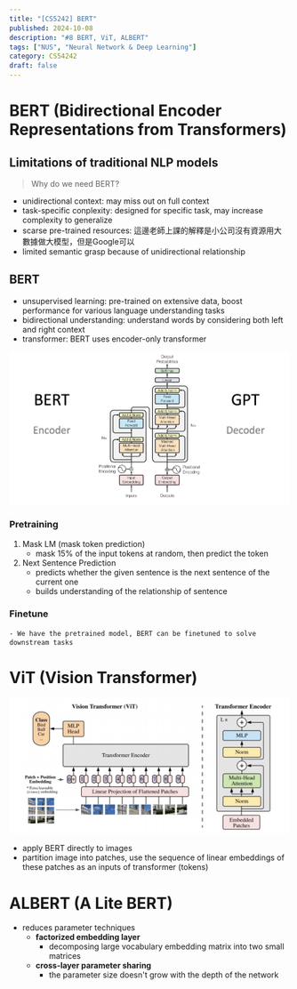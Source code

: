 ```yaml
---
title: "[CS5242] BERT"
published: 2024-10-08
description: "#8 BERT, ViT, ALBERT"
tags: ["NUS", "Neural Network & Deep Learning"]
category: CS54242
draft: false
---
```


# BERT (**B**idirectional **E**ncoder **R**epresentations from **T**ransformers)
## Limitations of traditional NLP models
> Why do we need BERT?
- unidirectional context: may miss out on full context
- task-specific conplexity: designed for specific task, may increase complexity to generalize
- scarse pre-trained resources: 這邊老師上課的解釋是小公司沒有資源用大數據做大模型，但是Google可以
- limited semantic grasp because of unidirectional relationship

## BERT
- unsupervised learning: pre-trained on extensive data, boost performance for various language understanding tasks
- bidirectional understanding: understand words by considering both left and right context
- transformer: BERT uses encoder-only transformer

![BERT structure](bert_structure.png)

### Pretraining
1. Mask LM (mask token prediction)
    - mask 15% of the input tokens at random, then predict the token
2. Next Sentence Prediction
    - predicts whether the given sentence is the next sentence of the current one
    - builds understanding of the relationship of sentence
### Finetune
    - We have the pretrained model, BERT can be finetuned to solve downstream tasks
# ViT (Vision Transformer)
![ViT](vit.jpg) 
- apply BERT directly to images
- partition image into patches, use the sequence of linear embeddings of these patches as an inputs of transformer (tokens)

# ALBERT (A Lite BERT)
- reduces parameter techniques
    - **factorized embedding layer**
        - decomposing large vocabulary embedding matrix into two small matrices
    - **cross-layer parameter sharing**
        - the parameter size doesn't grow with the depth of the network
    